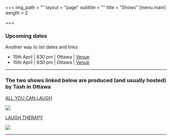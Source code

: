+++
img_path = ""
layout = "page"
subtitle = ""
title = "Shows"
[menu.main]
weight = 2

+++
### Upcoming dates

Another way to list dates and links

* 15th April | 830 pm | Ottawa | [Venue ](https://www.instagram.com/comedyottawa/)
* 15th April | 830 pm | Ottawa | [Venue ](https://www.instagram.com/comedyottawa/)

***

### The two shows linked below are produced (and usually hosted) by Tash in Ottawa

[ALL YOU CAN LAUGH](https://www.eventbrite.ca/e/all-you-can-laugh-tickets-39145960622 "AYCL")

![](/images/banner_aycl.jpg)

[LAUGH THERAPY](https://www.eventbrite.ca/e/laugh-therapy-tickets-83344871755 "LT")

![](/images/banner.jpg)

***
